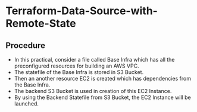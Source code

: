 # Terraform-Data-Source-with-Remote-State

## Procedure
- In this practical, consider a file called Base Infra which has all the preconfigured resources for building an AWS VPC.
- The statefile of the Base Infra is stored in S3 Bucket.
- Then an another resource EC2 is created which has dependencies from the Base Infra.
- The backend S3 Bucket is used in creation of this EC2 Instance.
- By using the Backend Statefile from S3 Bucket, the EC2 Instance will be launched.
